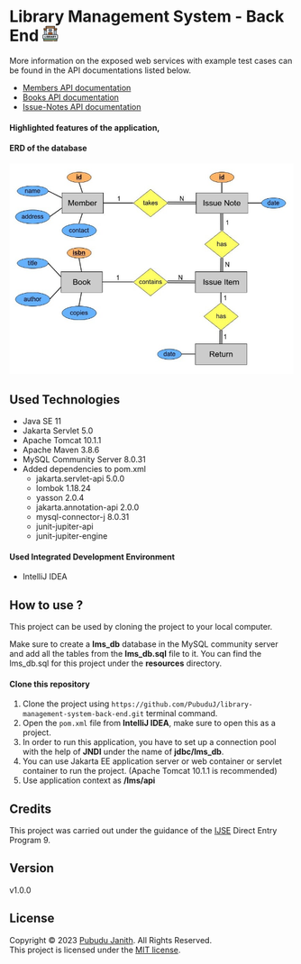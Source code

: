 # Library Management System - Back End <img src="assets/library.png" alt="drawing" width="27px"/>



More information on the exposed web services with example test cases can be found in the 
API documentations listed below.
- [Members API documentation](https://documenter.getpostman.com/view/25306703/2s8ZDa224j)
- [Books API documentation](https://documenter.getpostman.com/view/25306703/2s8ZDa229D)
- [Issue-Notes API documentation](https://documenter.getpostman.com/view/25306703/2s8ZDa2M6F)


#### Highlighted features of the application,



#### ERD of the database

<img src="assets/LMS-ERD.jpg" alt="text-editor" width="600px"/>

## Used Technologies

- Java SE 11
- Jakarta Servlet 5.0
- Apache Tomcat 10.1.1
- Apache Maven 3.8.6
- MySQL Community Server 8.0.31
- Added dependencies to pom.xml
    - jakarta.servlet-api 5.0.0
    - lombok 1.18.24
    - yasson 2.0.4
    - jakarta.annotation-api 2.0.0
    - mysql-connector-j 8.0.31
    - junit-jupiter-api
    - junit-jupiter-engine

#### Used Integrated Development Environment
- IntelliJ IDEA

## How to use ?
This project can be used by cloning the 
project to your local computer.

Make sure to create a **lms_db** database in the MySQL community server and add all the tables from the **lms_db.sql** file to it.
You can find the lms_db.sql for this project under the **resources** directory.

#### Clone this repository
1. Clone the project using `https://github.com/PubuduJ/library-management-system-back-end.git` terminal command.
2. Open the `pom.xml` file from **IntelliJ IDEA**, make sure to open this as a project.
3. In order to run this application, you have to set up a connection pool with the help of **JNDI** under the name of **jdbc/lms_db**.
4. You can use Jakarta EE application server or web container or servlet container to run the project. (Apache Tomcat 10.1.1 is recommended)
5. Use application context as **/lms/api**

## Credits
This project was carried out under the guidance of the [IJSE](https://www.ijse.lk/) Direct Entry Program 9.

## Version
v1.0.0

## License
Copyright &copy; 2023 [Pubudu Janith](https://www.linkedin.com/in/pubudujanith94/). All Rights Reserved.<br>
This project is licensed under the [MIT license](LICENSE.txt).